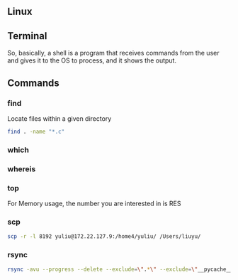 ## Linux

## Terminal

So, basically, a shell is a program that receives commands from the user and gives it to the OS to process, and it shows the output.

## Commands

### find
Locate files within a given directory
```bash
find . -name "*.c"
```

### which

### whereis

### top

For Memory usage, the number you are interested in is RES

### scp

```bash
scp -r -l 8192 yuliu@172.22.127.9:/home4/yuliu/ /Users/liuyu/
```

### rsync

```bash
rsync -avu --progress --delete --exclude=\".*\" --exclude=\"__pycache__\" yuliu@172.22.127.9:/home4/yuliu/Desktop/Pylib/CactusTool/CactusTool /Users/liuyu/Desktop/CactusTool/
```